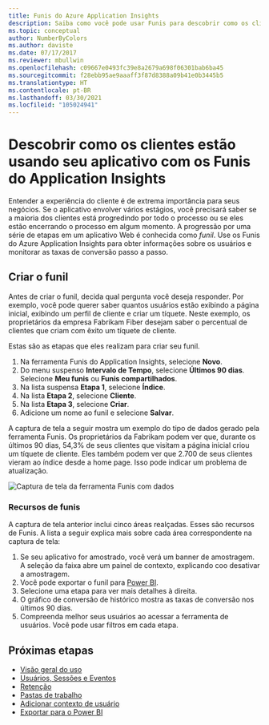 ```yaml
---
title: Funis do Azure Application Insights
description: Saiba como você pode usar Funis para descobrir como os clientes estão interagindo com seu aplicativo.
ms.topic: conceptual
author: NumberByColors
ms.author: daviste
ms.date: 07/17/2017
ms.reviewer: mbullwin
ms.openlocfilehash: c09667e0493fc39e8a2679a698f06301bab6ba45
ms.sourcegitcommit: f28ebb95ae9aaaff3f87d8388a09b41e0b3445b5
ms.translationtype: HT
ms.contentlocale: pt-BR
ms.lasthandoff: 03/30/2021
ms.locfileid: "105024941"
---
```

# <a name="discover-how-customers-are-using-your-application-with-application-insights-funnels"></a>Descobrir como os clientes estão usando seu aplicativo com os Funis do Application Insights

Entender a experiência do cliente é de extrema importância para seus negócios. Se o aplicativo envolver vários estágios, você precisará saber se a maioria dos clientes está progredindo por todo o processo ou se eles estão encerrando o processo em algum momento. A progressão por uma série de etapas em um aplicativo Web é conhecida como *funil*. Use os Funis do Azure Application Insights para obter informações sobre os usuários e monitorar as taxas de conversão passo a passo. 

## <a name="create-your-funnel"></a>Criar o funil
Antes de criar o funil, decida qual pergunta você deseja responder. Por exemplo, você pode querer saber quantos usuários estão exibindo a página inicial, exibindo um perfil de cliente e criar um tíquete. Neste exemplo, os proprietários da empresa Fabrikam Fiber desejam saber o percentual de clientes que criam com êxito um tíquete de cliente.

Estas são as etapas que eles realizam para criar seu funil.

1. Na ferramenta Funis do Application Insights, selecione **Novo**.
1. Do menu suspenso **Intervalo de Tempo**, selecione **Últimos 90 dias**. Selecione **Meu funis** ou **Funis compartilhados**.
1. Na lista suspensa **Etapa 1**, selecione **Índice**. 
1. Na lista **Etapa 2**, selecione **Cliente**.
1. Na lista **Etapa 3**, selecione **Criar**.
1. Adicione um nome ao funil e selecione **Salvar**.

A captura de tela a seguir mostra um exemplo do tipo de dados gerado pela ferramenta Funis. Os proprietários da Fabrikam podem ver que, durante os últimos 90 dias, 54,3% de seus clientes que visitam a página inicial criou um tíquete de cliente. Eles também podem ver que 2.700 de seus clientes vieram ao índice desde a home page. Isso pode indicar um problema de atualização.


![Captura de tela da ferramenta Funis com dados](media/usage-funnels/funnel1.png)

### <a name="funnels-features"></a>Recursos de funis
A captura de tela anterior inclui cinco áreas realçadas. Esses são recursos de Funis. A lista a seguir explica mais sobre cada área correspondente na captura de tela:
1. Se seu aplicativo for amostrado, você verá um banner de amostragem. A seleção da faixa abre um painel de contexto, explicando coo desativar a amostragem. 
2. Você pode exportar o funil para [Power BI](./export-power-bi.md).
3. Selecione uma etapa para ver mais detalhes à direita. 
4. O gráfico de conversão de histórico mostra as taxas de conversão nos últimos 90 dias. 
5. Compreenda melhor seus usuários ao acessar a ferramenta de usuários. Você pode usar filtros em cada etapa. 

## <a name="next-steps"></a>Próximas etapas
  * [Visão geral do uso](usage-overview.md)
  * [Usuários, Sessões e Eventos](usage-segmentation.md)
  * [Retenção](usage-retention.md)
  * [Pastas de trabalho](../visualize/workbooks-overview.md)
  * [Adicionar contexto de usuário](./usage-overview.md)
  * [Exportar para o Power BI](./export-power-bi.md)